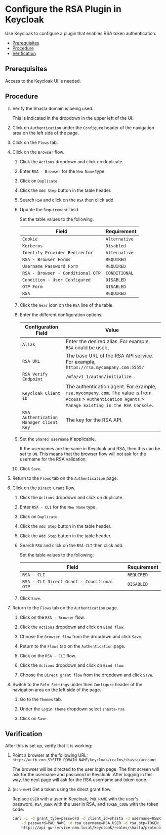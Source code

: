 # Configure the RSA Plugin in Keycloak

Use Keycloak to configure a plugin that enables RSA token authentication.

- [Prerequisites](#prerequisites)
- [Procedure](#procedure)
- [Verification](#verification)

## Prerequisites

Access to the Keycloak UI is needed.

## Procedure

1. Verify the Shasta domain is being used.

    This is indicated in the dropdown in the upper left of the UI.

1. Click on `Authentication` under the `Configure` header of the navigation area on the left side of the page.

1. Click on the `Flows` tab.

1. Click on the `Browser` flow.

    1. Click the `Actions` dropdown and click on duplicate.

    1. Enter `RSA - Browser` for the `New Name` type.

    1. Click on `Duplicate`

    1. Click the `Add Step` button in the table header.

    1. Search `RSA` and click on the `RSA` then click add.

    1. Update the `Requirement` field.

        Set the table values to the following:

        |Field|Requirement|
        |-----|-----------|
        |`Cookie`|`Alternative`|
        |`Kerberos`|`Disabled`|
        |`Identity Provider Redirector`|`Alternative`|
        |`RSA - Browser Forms`|`REQUIRED`|
        |`Username Password Form`|`REQUIRED`|
        |`RSA - Browser - Conditional OTP`|`CONDITIONAL`|
        |`Condition - User Configured`|`DISABLED`|
        |`OTP Form`|`DISABLED`|
        |`RSA`|`REQUIRED`|

    1. Click the `Gear` icon on the `RSA` line of the table.

    1. Enter the different configuration options:

        | Configuration Field                   | Value                                                        |
        | ------------------------------------- | ------------------------------------------------------------ |
        | `Alias`                                 | Enter the desired alias. For example, `RSA` could be used.   |
        | `RSA URL`                               | The base URL of the RSA API service. For example, `https://rsa.mycompany.com:5555/` |
        | `RSA Verify Endpoint`                   | `/mfa/v1_1/authn/initialize`                                 |
        | `Keycloak Client ID`                    | The authentication agent. For example, `rsa.mycompany.com`. The value is from `Access` \> `Authentication Agents` \> `Manage Existing in the RSA Console`. |
        | `RSA Authentication Manager Client Key` | The key for the RSA API.                                     |

    1. Set the `Shared username` if applicable.

       If the usernames are the same in Keycloak and RSA, then this can be set to `ON`. This means that the browser flow will not ask for the username for the RSA validation.

    1. Click `Save`.

1. Return to the `Flows` tab on the `Authentication` page.

1. Click on the `Direct Grant` flow.

    1. Click the `Actions` dropdown and click on duplicate.

    1. Enter `RSA - CLI` for the `New Name` type.

    1. Click on `Duplicate`.

    1. Click the `Add Step` button in the table header.

    1. Click the `Add Step` button in the table header.

    1. Search `RSA` and click on the `RSA-CLI` then click add.

        Set the table values to the following:

        |Field|Requirement|
        |-----|-----------|
        |`RSA - CLI`|`REQUIRED`|
        |`RSA - CLI Direct Grant - Conditional OTP`|`DISABLED`|

    1. Click `Save`.

1. Return to the `Flows` tab on the `Authentication` page.

    1. Click on the `RSA - Browser` flow.

    1. Click the `Actions` dropdown and click on `Bind flow`.

    1. Choose the `Browser flow` from the dropdown and click `Save`.

    1. Return to the `Flows` tab on the `Authentication` page.

    1. Click on the `RSA - CLI` flow.

    1. Click the `Actions` dropdown and click on `Bind flow`.

    1. Choose the `Direct grant flow` from the dropdown and click `Save`.

1. Switch to the `Relm Settings` under then `Configure` header of the navigation area on the left side of the page.

    1. Go to the `Themes` tab.

    1. Under the `Login theme` dropdown select `shasta-rsa`.

    1. Click on `Save`.

## Verification

After this is set up, verify that it is working:

1. Point a browser at the following URL: `http://auth.cmn.SYSTEM_DOMAIN_NAME/keycloak/realms/shasta/account`

    The browser will be directed to the user login page. The first screen will ask for the username and password in Keycloak. After logging in this way, the next page will ask for the RSA username and token code.

1. (`ncn-mw#`) Get a token using the direct grant flow.

    Replace `USER` with a user in Keycloak, `PWD_NAME` with the user's password, `RSA_USER` with the user in RSA, and `TOKEN_CODE` with the token code:

    ```bash
    curl -i -d grant_type=password -d client_id=shasta -d username=USER \
        -d password=PWD_NAME -d rsa_username=RSA_USER -d rsa_otp=TOKEN_CODE \
        https://api-gw-service-nmn.local/keycloak/realms/shasta/protocol/openid-connect/token
    ```
